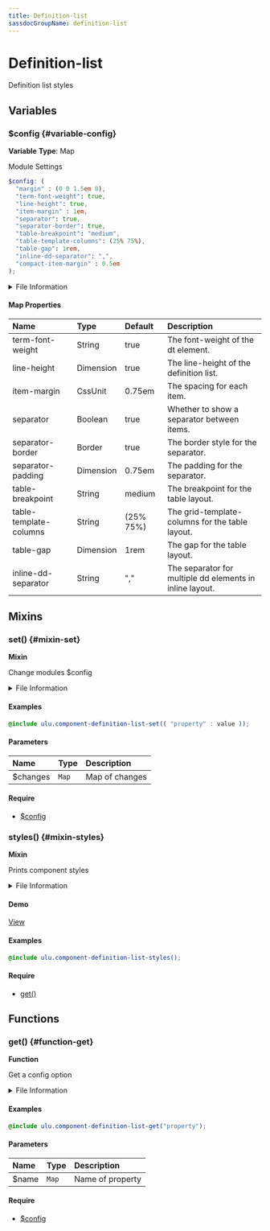 ```yaml
---
title: Definition-list
sassdocGroupName: definition-list
---
```



# Definition-list

<div class="type-large">

Definition list styles

</div>



## Variables




<div class="sassdoc-item-header">

###  $config {#variable-config}

  <div class="sassdoc-item-header__labels">
    <span class="tag tag--primary"><strong>Variable</strong></span> <span class="tag"><strong>Type</strong>: Map</span>
  </div>

</div>

  

Module Settings
    
    

``` scss
$config: (
  "margin" : (0 0 1.5em 0),
  "term-font-weight": true,
  "line-height": true,
  "item-margin" : 1em,
  "separator": true,
  "separator-border": true,
  "table-breakpoint": "medium",
  "table-template-columns": (25% 75%),
  "table-gap": 1rem,
  "inline-dd-separator": ",",
  "compact-item-margin" : 0.5em
);
```
  


<details>
  <summary>File Information</summary>
  
- **File:** _definition-list.scss
- **Group:** definition-list
- **Type:** variable
- **Lines (comments):** 33-44
- **Lines (code):** 46-58

</details>

    

#### Map Properties


|Name|Type|Default|Description|
|:--|:--|:--|:--|
|term-font-weight|String|true|The font-weight of the dt element.|
|line-height|Dimension|true|The line-height of the definition list.|
|item-margin|CssUnit|0.75em|The spacing for each item.|
|separator|Boolean|true|Whether to show a separator between items.|
|separator-border|Border|true|The border style for the separator.|
|separator-padding|Dimension|0.75em|The padding for the separator.|
|table-breakpoint|String|medium|The breakpoint for the table layout.|
|table-template-columns|String|(25% 75%)|The grid-template-columns for the table layout.|
|table-gap|Dimension|1rem|The gap for the table layout.|
|inline-dd-separator|String|","|The separator for multiple dd elements in inline layout.|

    
  

## Mixins




<div class="sassdoc-item-header">

###  set() {#mixin-set}

  <div class="sassdoc-item-header__labels">
    <span class="tag tag--primary"><strong>Mixin</strong></span>
  </div>

</div>

  

Change modules $config
    
    


<details>
  <summary>File Information</summary>
  
- **File:** _definition-list.scss
- **Group:** definition-list
- **Type:** mixin
- **Lines (comments):** 60-63
- **Lines (code):** 65-67

</details>

    

#### Examples

      


``` scss
@include ulu.component-definition-list-set(( "property" : value ));
```
  



      

#### Parameters


|Name|Type|Description|
|:--|:--|:--|
|$changes|`Map`|Map of changes|

    

#### Require

- [$config](/sass/components/accordion/#variable-config)
  


<div class="sassdoc-item-header">

###  styles() {#mixin-styles}

  <div class="sassdoc-item-header__labels">
    <span class="tag tag--primary"><strong>Mixin</strong></span>
  </div>

</div>

  

Prints component styles
    
    


<details>
  <summary>File Information</summary>
  
- **File:** _definition-list.scss
- **Group:** definition-list
- **Type:** mixin
- **Lines (comments):** 79-82
- **Lines (code):** 84-156

</details>

    


<div class="callout callout--demo crop-margins">

#### Demo



<a class="button" href="/demos/definition-list">View</a>

</div>



#### Examples

      


``` scss
@include ulu.component-definition-list-styles();
```
  



      

#### Require

- [get()](/sass/components/accordion/#function-get)
  
  

## Functions




<div class="sassdoc-item-header">

###  get() {#function-get}

  <div class="sassdoc-item-header__labels">
    <span class="tag tag--primary"><strong>Function</strong></span>
  </div>

</div>

  

Get a config option
    
    


<details>
  <summary>File Information</summary>
  
- **File:** _definition-list.scss
- **Group:** definition-list
- **Type:** function
- **Lines (comments):** 69-72
- **Lines (code):** 74-77

</details>

    

#### Examples

      


``` scss
@include ulu.component-definition-list-get("property");
```
  



      

#### Parameters


|Name|Type|Description|
|:--|:--|:--|
|$name|`Map`|Name of property|

    

#### Require

- [$config](/sass/components/accordion/#variable-config)
  
  
  